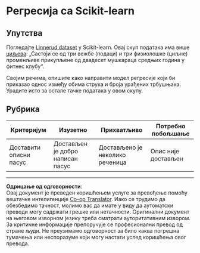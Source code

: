 <!--
CO_OP_TRANSLATOR_METADATA:
{
  "original_hash": "74a5cf83e4ebc302afbcbc4f418afd0a",
  "translation_date": "2025-09-05T11:43:58+00:00",
  "source_file": "2-Regression/1-Tools/assignment.md",
  "language_code": "sr"
}
-->
# Регресија са Scikit-learn

## Упутства

Погледајте [Linnerud dataset](https://scikit-learn.org/stable/modules/generated/sklearn.datasets.load_linnerud.html#sklearn.datasets.load_linnerud) у Scikit-learn. Овај скуп података има више [циљева](https://scikit-learn.org/stable/datasets/toy_dataset.html#linnerrud-dataset): „Састоји се од три вежбе (подаци) и три физиолошке (циљне) променљиве прикупљене од двадесет мушкараца средњих година у фитнес клубу“.

Својим речима, опишите како направити модел регресије који би приказао однос између обима струка и броја урађених трбушњака. Урадите исто за остале тачке података у овом скупу.

## Рубрика

| Критеријум                     | Изузетно                           | Прихватљиво                  | Потребно побољшање         |
| ------------------------------ | ----------------------------------- | ----------------------------- | -------------------------- |
| Доставити описни пасус         | Достављен је добро написан пасус   | Достављено је неколико реченица | Опис није достављен        |

---

**Одрицање од одговорности**:  
Овај документ је преведен коришћењем услуге за превођење помоћу вештачке интелигенције [Co-op Translator](https://github.com/Azure/co-op-translator). Иако се трудимо да обезбедимо тачност, молимо вас да имате у виду да аутоматски преводи могу садржати грешке или нетачности. Оригинални документ на његовом изворном језику треба сматрати ауторитативним извором. За критичне информације препоручује се професионални превод од стране људи. Не преузимамо одговорност за било каква погрешна тумачења или неспоразуме који могу настати услед коришћења овог превода.